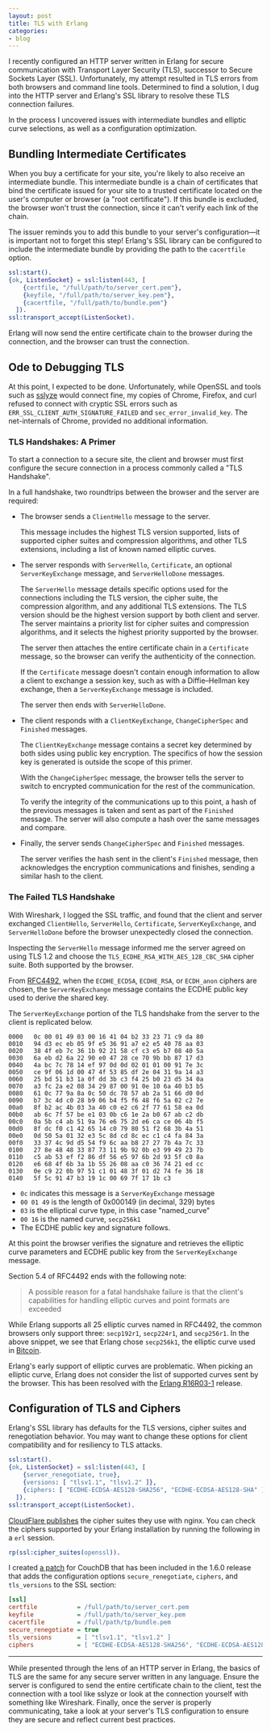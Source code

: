 ```yaml
---
layout: post
title: TLS with Erlang
categories:
- blog
---
```


I recently configured an HTTP server written in Erlang for secure communication with Transport Layer Security (TLS), successor to Secure Sockets Layer (SSL). Unfortunately, my attempt resulted in TLS errors from both browsers and command line tools.  Determined to find a solution, I dug into the HTTP server and Erlang's SSL library to resolve these TLS connection failures.

In the process I uncovered issues with intermediate bundles and elliptic curve selections, as well as a configuration optimization.

## Bundling Intermediate Certificates

When you buy a certificate for your site, you're likely to also receive an intermediate bundle. This intermediate bundle is a chain of certificates that bind the certificate issued for your site to a trusted certificate located on the user's computer or browser (a "root certificate"). If this bundle is excluded, the browser won't trust the connection, since it can't verify each link of the chain.

The issuer reminds you to add this bundle to your server's configuration—it is important not to forget this step! Erlang's SSL library can be configured to include the intermediate bundle by providing the path to the `cacertfile` option.

```erlang
ssl:start().
{ok, ListenSocket} = ssl:listen(443, [
    {certfile, "/full/path/to/server_cert.pem"},
    {keyfile, "/full/path/to/server_key.pem"},
    {cacertfile, "/full/path/to/bundle.pem"}
  ]).
ssl:transport_accept(ListenSocket).
```

Erlang will now send the entire certificate chain to the browser during the connection, and the browser can trust the connection.

## Ode to Debugging TLS

At this point, I expected to be done. Unfortunately, while OpenSSL and tools such as [sslyze](https://github.com/iSECPartners/sslyze) would connect fine, my copies of Chrome, Firefox, and curl refused to connect with cryptic SSL errors such as `ERR_SSL_CLIENT_AUTH_SIGNATURE_FAILED` and `sec_error_invalid_key`. The net-internals of Chrome, provided no additional information.

### TLS Handshakes: A Primer

To start a connection to a secure site, the client and browser must first configure the secure connection in a process commonly called a "TLS Handshake".

In a full handshake, two roundtrips between the browser and the server are required:

* The browser sends a `ClientHello` message to the server.

  This message includes the highest TLS version supported, lists of supported cipher suites and compression algorithms, and other TLS extensions, including a list of known named elliptic curves.

* The server responds with `ServerHello`, `Certificate`, an optional `ServerKeyExchange` message, and `ServerHelloDone` messages.

  The `ServerHello` message details specific options used for the connections including the TLS version, the cipher suite, the compression algorithm, and any additional TLS extensions. The TLS version should be the highest version support by both client and server. The server maintains a priority list for cipher suites and compression algorithms, and it selects the highest priority supported by the browser.

  The server then attaches the entire certificate chain in a `Certificate` message, so the browser can verify the authenticity of the connection.

  If the `Certificate` message doesn't contain enough information to allow a client to exchange a session key, such as with a Diffie–Hellman key exchange, then a `ServerKeyExchange` message is included.

  The server then ends with `ServerHelloDone`.

* The client responds with a `ClientKeyExchange`, `ChangeCipherSpec` and `Finished` messages.

  The `ClientKeyExchange` message contains a secret key determined by both sides using public key encryption. The specifics of how the session key is generated is outside the scope of this primer.

  With the `ChangeCipherSpec` message, the browser tells the server to switch to encrypted communication for the rest of the communication.

  To verify the integrity of the communications up to this point, a hash of the previous messages is taken and sent as part of the `Finished` message. The server will also compute a hash over the same messages and compare.

* Finally, the server sends `ChangeCipherSpec` and `Finished` messages.

  The server verifies the hash sent in the client's `Finished` message, then acknowledges the encryption communications and finishes, sending a similar hash to the client.

### The Failed TLS Handshake

With Wireshark, I logged the SSL traffic, and found that the client and server exchanged `ClientHello`, `ServerHello`, `Certificate`, `ServerKeyExchange`, and `ServerHelloDone` before the browser unexpectedly closed the connection.

Inspecting the `ServerHello` message informed me the server agreed on using TLS 1.2 and choose the `TLS_ECDHE_RSA_WITH_AES_128_CBC_SHA` cipher suite. Both supported by the browser.

From [RFC4492](http://tools.ietf.org/rfc/rfc4492.txt), when the `ECDHE_ECDSA`, `ECDHE_RSA`, or `ECDH_anon` ciphers are chosen, the `ServerKeyExchange` message contains the ECDHE public key used to derive the shared key.

The `ServerKeyExchange` portion of the TLS handshake from the server to the client is replicated below.

```
0000   0c 00 01 49 03 00 16 41 04 b2 33 23 71 c9 da 80
0010   94 d3 ec eb 05 9f e5 36 91 a7 e2 e5 40 78 aa 03
0020   38 4f eb 7c 36 1b 92 21 58 cf c3 e5 b7 08 40 5a
0030   6a eb d2 6a 22 90 e0 47 28 ce 70 9b bb 87 17 d3
0040   4a bc 7c 78 14 ef 97 0d 0d 02 01 01 00 91 7e 3c
0050   ce 9f 06 1d 00 47 4f 53 85 df 2e 04 31 9a 14 a3
0060   25 bd 51 b3 1a 0f dd 3b c3 f4 25 b0 23 d5 34 0a
0070   a3 fc 2a e2 08 34 29 87 00 91 0e 10 6a 40 b3 b5
0080   61 0c 77 9a 8a 0c 50 dc 78 57 ab 2a 51 66 d0 0d
0090   b7 3c 4d c0 28 b9 06 b4 f5 f6 48 f6 5a 02 c2 7e
00a0   8f b2 ac 4b 03 3a 40 c0 e2 c6 2f 77 61 58 ea 0d
00b0   ab 6c 7f 57 be e1 03 0b c6 1e 2a b0 67 ab c2 db
00c0   0a 5b c4 ab 51 9a 76 e6 75 2d e6 ca ce 06 4b f5
00d0   8f dc f0 c1 42 65 14 c0 79 80 51 f2 68 3b 4a 51
00e0   0d 50 5a 01 32 e3 5c 8d cd 8c ec c1 c4 fa 84 3a
00f0   33 37 4c 9d d5 54 f9 6c aa b8 27 27 7b 4a 7c 33
0100   27 8e 48 48 33 87 73 11 9b 92 0b e3 99 49 23 7b
0110   c5 ab 53 ef f2 86 df 56 e5 97 6b 2d 93 5f c0 8a
0120   e6 68 4f 6b 3a 1b 55 26 08 aa c0 36 74 21 ed cc
0130   0e c9 22 0b 97 51 c1 01 48 3f 01 d2 74 fe 36 18
0140   5f 5c 91 47 b3 19 1c 00 69 7f 17 1b c3
```

* `0c` indicates this message is a `ServerKeyExchange` message
* `00 01 49` is the length of 0x000149 (in decimal, 329) bytes
* `03` is the elliptical curve type, in this case "named_curve"
* `00 16` is the named curve, `secp256k1`
* The ECDHE public key and signature follows.

At this point the browser verifies the signature and retrieves the elliptic curve parameters and ECDHE public key from the `ServerKeyExchange` message.

Section 5.4 of RFC4492 ends with the following note:

> A possible reason for a fatal handshake failure is that the client's capabilities for handling elliptic curves and point formats are exceeded

While Erlang supports all 25 elliptic curves named in RFC4492, the common browsers only support three: `secp192r1`, `secp224r1`, and `secp256r1`. In the above snippet, we see that Erlang chose `secp256k1`, the elliptic curve used in [Bitcoin](https://en.bitcoin.it/wiki/Secp256k1).

Erlang's early support of elliptic curves are problematic. When picking an elliptic curve, Erlang does not consider the list of supported curves sent by the browser. This has been resolved with the [Erlang R16R03-1](http://www.erlang.org/download_release/23) release.

## Configuration of TLS and Ciphers

Erlang's SSL library has defaults for the TLS versions, cipher suites and renegotiation behavior. You may want to change these options for client compatibility and for resiliency to TLS attacks.

```erlang
ssl:start().
{ok, ListenSocket} = ssl:listen(443, [
    {server_renegotiate, true},
    {versions: [ "tlsv1.1", "tlsv1.2" ]},
    {ciphers: [ "ECDHE-ECDSA-AES128-SHA256", "ECDHE-ECDSA-AES128-SHA" ]}
  ]).
ssl:transport_accept(ListenSocket).
```

[CloudFlare publishes](https://support.cloudflare.com/hc/en-us/articles/200933580) the cipher suites they use with nginx. You can check the ciphers supported by your Erlang installation by running the following in a `erl` session.

```erlang
rp(ssl:cipher_suites(openssl)).
```

I created [a patch](https://git-wip-us.apache.org/repos/asf?p=couchdb.git;a=commit;h=fdb2188) for CouchDB that has been included in the 1.6.0 release that adds the configuration options `secure_renegotiate`, `ciphers`, and `tls_versions` to the SSL section:

```ini
[ssl]
certfile           = /full/path/to/server_cert.pem
keyfile            = /full/path/to/server_key.pem
cacertfile         = /full/path/tp/bundle.pem
secure_renegotiate = true
tls_versions       = [ "tlsv1.1", "tlsv1.2" ]
ciphers            = [ "ECDHE-ECDSA-AES128-SHA256", "ECDHE-ECDSA-AES128-SHA" ]
```

---

While presented through the lens of an HTTP server in Erlang, the basics of TLS are the same for any secure server written in any language. Ensure the server is configured to send the entire certificate chain to the client, test the connection with a tool like sslyze or look at the connection yourself with something like Wireshark. Finally, once the server is properly communicating, take a look at your server's TLS configuration to ensure they are secure and reflect current best practices.
